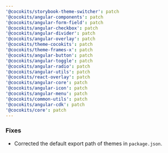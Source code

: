 ```yaml
---
'@cocokits/storybook-theme-switcher': patch
'@cocokits/angular-components': patch
'@cocokits/angular-form-field': patch
'@cocokits/angular-checkbox': patch
'@cocokits/angular-divider': patch
'@cocokits/angular-overlay': patch
'@cocokits/theme-cocokits': patch
'@cocokits/theme-frames-x': patch
'@cocokits/angular-button': patch
'@cocokits/angular-toggle': patch
'@cocokits/angular-radio': patch
'@cocokits/angular-utils': patch
'@cocokits/react-overlay': patch
'@cocokits/angular-core': patch
'@cocokits/angular-icon': patch
'@cocokits/angular-menu': patch
'@cocokits/common-utils': patch
'@cocokits/angular-cdk': patch
'@cocokits/core': patch
---
```

### Fixes

- Corrected the default export path of themes in `package.json`.
